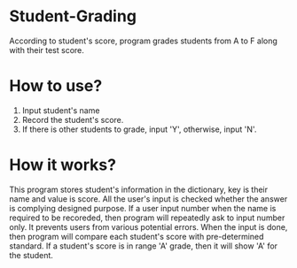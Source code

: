 # Student-Grading
According to student's score, program grades students from A to F along with their test score.

# How to use?
1. Input student's name
2. Record the student's score.
3. If there is other students to grade, input 'Y', otherwise, input 'N'.

# How it works?

This program stores student's information in the dictionary, key is their name and value is score.
All the user's input is checked whether the answer is complying designed purpose. If a user input number when the name is required to be recoreded, then program will repeatedly ask to input number only. It prevents users from various potential errors.
When the input is done, then program will compare each student's score with pre-determined standard. If a student's score is in range 'A' grade, then it will show 'A' for the student.


